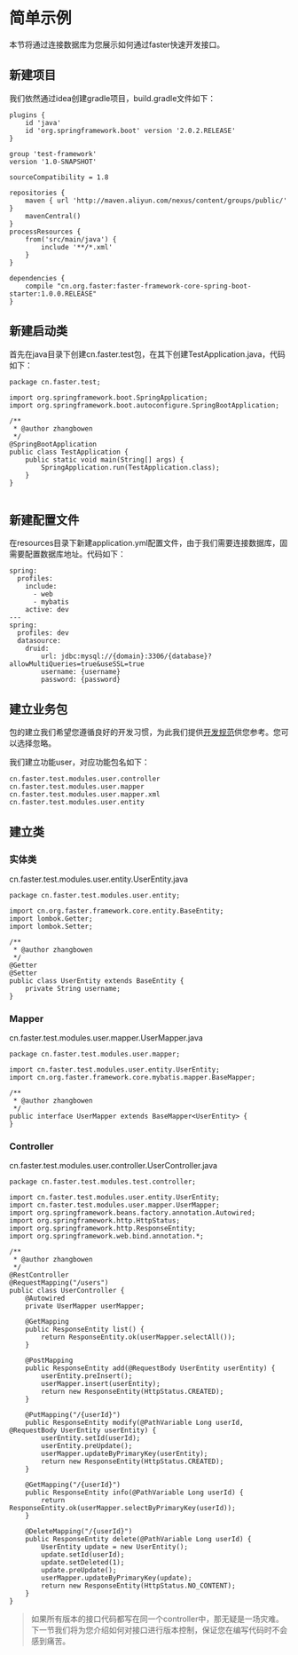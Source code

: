 # 简单示例

本节将通过连接数据库为您展示如何通过faster快速开发接口。

## 新建项目

我们依然通过idea创建gradle项目，build.gradle文件如下：

```
plugins {
    id 'java'
    id 'org.springframework.boot' version '2.0.2.RELEASE'
}

group 'test-framework'
version '1.0-SNAPSHOT'

sourceCompatibility = 1.8

repositories {
    maven { url 'http://maven.aliyun.com/nexus/content/groups/public/' }
    mavenCentral()
}
processResources {
    from('src/main/java') {
        include '**/*.xml'
    }
}

dependencies {
    compile "cn.org.faster:faster-framework-core-spring-boot-starter:1.0.0.RELEASE"
}

```

## 新建启动类

首先在java目录下创建cn.faster.test包，在其下创建TestApplication.java，代码如下：

```
package cn.faster.test;

import org.springframework.boot.SpringApplication;
import org.springframework.boot.autoconfigure.SpringBootApplication;

/**
 * @author zhangbowen
 */
@SpringBootApplication
public class TestApplication {
    public static void main(String[] args) {
        SpringApplication.run(TestApplication.class);
    }
}


```

## 新建配置文件

在resources目录下新建application.yml配置文件，由于我们需要连接数据库，固需要配置数据库地址。代码如下：

```
spring:
  profiles:
    include:
      - web
      - mybatis
    active: dev
---
spring:
  profiles: dev
  datasource:
    druid:
        url: jdbc:mysql://{domain}:3306/{database}?allowMultiQueries=true&useSSL=true
        username: {username}
        password: {password}
```


## 建立业务包

包的建立我们希望您遵循良好的开发习惯，为此我们提供[开发规范](../rules/README.md)供您参考。您可以选择忽略。

我们建立功能user，对应功能包名如下：

```
cn.faster.test.modules.user.controller
cn.faster.test.modules.user.mapper
cn.faster.test.modules.user.mapper.xml
cn.faster.test.modules.user.entity
```

## 建立类

### 实体类

cn.faster.test.modules.user.entity.UserEntity.java

```
package cn.faster.test.modules.user.entity;

import cn.org.faster.framework.core.entity.BaseEntity;
import lombok.Getter;
import lombok.Setter;

/**
 * @author zhangbowen
 */
@Getter
@Setter
public class UserEntity extends BaseEntity {
    private String username;
}

```

### Mapper

cn.faster.test.modules.user.mapper.UserMapper.java

```
package cn.faster.test.modules.user.mapper;

import cn.faster.test.modules.user.entity.UserEntity;
import cn.org.faster.framework.core.mybatis.mapper.BaseMapper;

/**
 * @author zhangbowen
 */
public interface UserMapper extends BaseMapper<UserEntity> {
}

```

### Controller

cn.faster.test.modules.user.controller.UserController.java

```
package cn.faster.test.modules.test.controller;

import cn.faster.test.modules.user.entity.UserEntity;
import cn.faster.test.modules.user.mapper.UserMapper;
import org.springframework.beans.factory.annotation.Autowired;
import org.springframework.http.HttpStatus;
import org.springframework.http.ResponseEntity;
import org.springframework.web.bind.annotation.*;

/**
 * @author zhangbowen
 */
@RestController
@RequestMapping("/users")
public class UserController {
    @Autowired
    private UserMapper userMapper;

    @GetMapping
    public ResponseEntity list() {
        return ResponseEntity.ok(userMapper.selectAll());
    }

    @PostMapping
    public ResponseEntity add(@RequestBody UserEntity userEntity) {
        userEntity.preInsert();
        userMapper.insert(userEntity);
        return new ResponseEntity(HttpStatus.CREATED);
    }

    @PutMapping("/{userId}")
    public ResponseEntity modify(@PathVariable Long userId, @RequestBody UserEntity userEntity) {
        userEntity.setId(userId);
        userEntity.preUpdate();
        userMapper.updateByPrimaryKey(userEntity);
        return new ResponseEntity(HttpStatus.CREATED);
    }

    @GetMapping("/{userId}")
    public ResponseEntity info(@PathVariable Long userId) {
        return ResponseEntity.ok(userMapper.selectByPrimaryKey(userId));
    }

    @DeleteMapping("/{userId}")
    public ResponseEntity delete(@PathVariable Long userId) {
        UserEntity update = new UserEntity();
        update.setId(userId);
        update.setDeleted(1);
        update.preUpdate();
        userMapper.updateByPrimaryKey(update);
        return new ResponseEntity(HttpStatus.NO_CONTENT);
    }
}

```


> 如果所有版本的接口代码都写在同一个controller中，那无疑是一场灾难。下一节我们将为您介绍如何对接口进行版本控制，保证您在编写代码时不会感到痛苦。